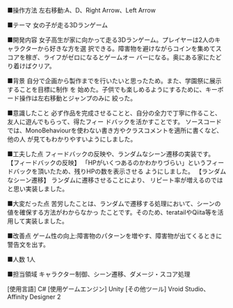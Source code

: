 ■操作方法
左右移動:A、D、Right Arrow、Left Arrow

■テーマ
女の子が走る3Dランゲーム

■開発内容
女子高生が家に向かって走る3Dランゲーム。プレイヤーは2人のキャラクターから好きな方を選
択できる。障害物を避けながらコインを集めてスコアを稼ぎ、ライフがゼロになるとゲームオー
バーになる。奥にある家にたどり着けばクリア。

■背景
自分で企画から製作までを行いたいと思ったため。また、学園祭に展示することを目標に制作
を 始めた。子供でも楽しめるようにするために、キーボード操作は左右移動とジャンプのみに
絞った。

■意識したこと
必ず作品を完成させることと、自分の全力で丁寧に作ること、友人に遊んでもらって、得たフィー
ドバックを活かすことです。
ソースコードでは、MonoBehaviourを使わない書き方やクラスコメントを適所に書くなど、他の人
が見てもわかりやすいようにしました。

■工夫した点
フィードバックの反映や、ランダムなシーン遷移の実装です。
【フィードバックの反映】
「HPがいくつあるのかわかりづらい」というフィードバックを頂いたため、残りHPの数を表示させる
ようにしました。
【ランダムなシーン遷移】
ランダムに遷移させることにより、
リピート率が増えるのではと思い実装しました。

■大変だった点
苦労したことは、ランダムで遷移する処理において、シーンの値を確保する方法がわからなかっ
たことです。そのため、teratailやQiita等を活用して実装しました。

■改善点
ゲーム性の向上:障害物のパターンを増やす、障害物が出てくるときに警告文を出す。

■人数
1人

■担当領域
キャラクター制御、シーン遷移、ダメージ・スコア処理

[使用言語] C#
[使用ゲームエンジン] Unity
[その他ツール] Vroid Studio、Affinity Designer 2
